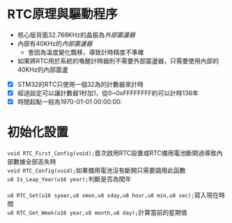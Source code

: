# RTC原理與驅動程序

* 核心版背面32.768KHz的晶振為*外部震盪器*
* 內部有40KHz的*內部震盪器*
  * 會因為溫度變化飄移，導致計時精度不準確
* 如果將RTC用於系統的喚醒計時器則不需要外部震盪器，只需要使用內部的40KHz的內部震盪

- [x] STM32的RTC只使用一個32為的計數器來計時
- [x] 經過設定可以讓計數器1秒加1，從0~0xFFFFFFFF約可以計時136年
- [x] 時間起點一般為1970-01-01 00:00:00:

# 初始化設置

`void RTC_First_Config(void);`首次啟用RTC設置或RTC備用電池斷開過導致內部數據全部丟失時<br>
`void RTC_Config(void);`如果備用電池沒有斷開只需要調用此函數<br>
`u8 Is_Leap_Year(u16 year);`判斷是否為閏年<br>    
`u8 RTC_Set(u16 syear,u8 smon,u8 sday,u8 hour,u8 min,u8 sec);`寫入現在時間<br>
`u8 RTC_Get_Week(u16 year,u8 month,u8 day);`計算當前的星期值














